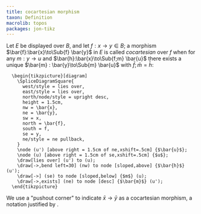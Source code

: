 ```yaml
---
title: cocartesian morphism
taxon: Definition
macrolib: topos
packages: jon-tikz
---
```


Let $E$ be displayed over $B$, and let $f:x\to y \in B$; a morphism
$\bar{f}:\bar{x}\to\Sub{f} \bar{y}$ in $E$ is called *cocartesian* over $f$ when for
any $m:y\to u$ and $\bar{h}:\bar{x}\to\Sub{f;m} \bar{u}$ there exists a unique
$\bar{m} : \bar{y}\to\Sub{m} \bar{u}$ with $\bar{f};\bar{m} = \bar{h}$:
```render-latex
  \begin{tikzpicture}[diagram]
    \SpliceDiagramSquare{
      west/style = lies over,
      east/style = lies over,
      north/node/style = upright desc,
      height = 1.5cm,
      nw = \bar{x},
      ne = \bar{y},
      sw = x,
      north = \bar{f},
      south = f,
      se = y,
      ne/style = ne pullback,
    }
    \node (u') [above right = 1.5cm of ne,xshift=.5cm] {$\bar{u}$};
    \node (u) [above right = 1.5cm of se,xshift=.5cm] {$u$};
    \draw[lies over] (u') to (u);
    \draw[->,bend left=30] (nw) to node [sloped,above] {$\bar{h}$} (u');
    \draw[->] (se) to node [sloped,below] {$m$} (u);
    \draw[->,exists] (ne) to node [desc] {$\bar{m}$} (u');
  \end{tikzpicture}
```

We use a "pushout corner" to indicate $\bar{x}\to\bar{y}$ as a cocartesian morphism,
a notation justified by [](frct-0019).
